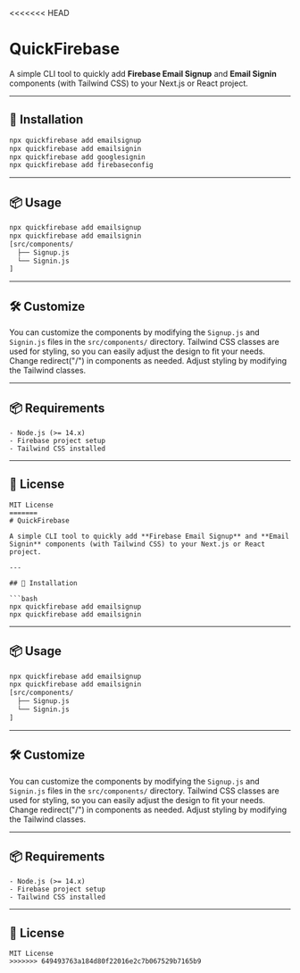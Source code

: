 <<<<<<< HEAD
# QuickFirebase

A simple CLI tool to quickly add **Firebase Email Signup** and **Email Signin** components (with Tailwind CSS) to your Next.js or React project.

---

## 🚀 Installation

```bash
npx quickfirebase add emailsignup
npx quickfirebase add emailsignin
npx quickfirebase add googlesignin
npx quickfirebase add firebaseconfig
```
---
## 📦 Usage

```bash
npx quickfirebase add emailsignup
npx quickfirebase add emailsignin
[src/components/
  ├── Signup.js
  └── Signin.js
]
```
---
## 🛠️ Customize
You can customize the components by modifying the `Signup.js` and `Signin.js` files in the `src/components/` directory. Tailwind CSS classes are used for styling, so you can easily adjust the design to fit your needs.
Change redirect("/") in components as needed.
Adjust styling by modifying the Tailwind classes.

---
## 📦 Requirements
```text
- Node.js (>= 14.x)
- Firebase project setup
- Tailwind CSS installed
```

---
## 📄 License

```text
MIT License
=======
# QuickFirebase

A simple CLI tool to quickly add **Firebase Email Signup** and **Email Signin** components (with Tailwind CSS) to your Next.js or React project.

---

## 🚀 Installation

```bash
npx quickfirebase add emailsignup
npx quickfirebase add emailsignin
```
---
## 📦 Usage

```bash
npx quickfirebase add emailsignup
npx quickfirebase add emailsignin
[src/components/
  ├── Signup.js
  └── Signin.js
]
```
---
## 🛠️ Customize
You can customize the components by modifying the `Signup.js` and `Signin.js` files in the `src/components/` directory. Tailwind CSS classes are used for styling, so you can easily adjust the design to fit your needs.
Change redirect("/") in components as needed.
Adjust styling by modifying the Tailwind classes.

---
## 📦 Requirements
```text
- Node.js (>= 14.x)
- Firebase project setup
- Tailwind CSS installed
```

---
## 📄 License

```text
MIT License
>>>>>>> 649493763a184d80f22016e2c7b067529b7165b9
```